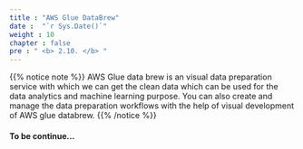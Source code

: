 ```yaml
---
title : "AWS Glue DataBrew"
date :  "`r Sys.Date()`" 
weight : 10 
chapter : false
pre : " <b> 2.10. </b> "
---
```


{{% notice note %}}
AWS Glue data brew is an visual data preparation service with which we can get the clean data which can be used for the data analytics and machine learning purpose. You can also create and manage the data preparation workflows with the help of visual development of AWS glue databrew.
{{% /notice %}}

#### To be continue...

